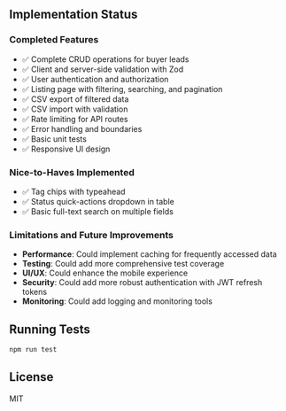 ## Implementation Status

### Completed Features

- ✅ Complete CRUD operations for buyer leads
- ✅ Client and server-side validation with Zod
- ✅ User authentication and authorization
- ✅ Listing page with filtering, searching, and pagination
- ✅ CSV export of filtered data
- ✅ CSV import with validation
- ✅ Rate limiting for API routes
- ✅ Error handling and boundaries
- ✅ Basic unit tests
- ✅ Responsive UI design

### Nice-to-Haves Implemented

- ✅ Tag chips with typeahead
- ✅ Status quick-actions dropdown in table
- ✅ Basic full-text search on multiple fields

### Limitations and Future Improvements

- **Performance**: Could implement caching for frequently accessed data
- **Testing**: Could add more comprehensive test coverage
- **UI/UX**: Could enhance the mobile experience
- **Security**: Could add more robust authentication with JWT refresh tokens
- **Monitoring**: Could add logging and monitoring tools

## Running Tests

```bash
npm run test
```

## License

MIT